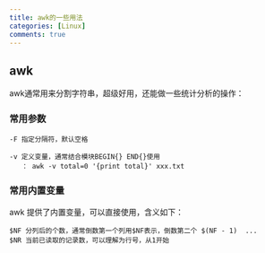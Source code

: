 ```yaml
---
title: awk的一些用法
categories: [Linux]
comments: true
---
```


## awk

awk通常用来分割字符串，超级好用，还能做一些统计分析的操作：

### 常用参数

```shell
-F 指定分隔符，默认空格

-v 定义变量，通常结合模块BEGIN{} END{}使用
   ： awk -v total=0 '{print total}' xxx.txt
```

### 常用内置变量

awk 提供了内置变量，可以直接使用，含义如下：

```shell
$NF 分列后的个数，通常倒数第一个列用$NF表示，倒数第二个 $(NF - 1)  ...
$NR 当前已读取的记录数，可以理解为行号，从1开始

```